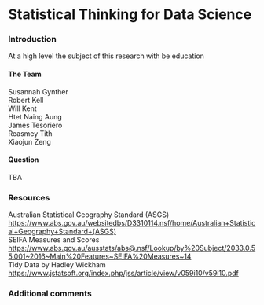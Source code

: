 # Statistical Thinking for Data Science

### Introduction
At a high level the subject of this research with be education

#### The Team
Susannah Gynther </br>
Robert Kell </br>
Will Kent </br>
Htet Naing Aung </br>
James Tesoriero </br>
Reasmey Tith </br>
Xiaojun Zeng </br>

#### Question
TBA

### Resources
Australian Statistical Geography Standard (ASGS)   https://www.abs.gov.au/websitedbs/D3310114.nsf/home/Australian+Statistical+Geography+Standard+(ASGS)  
SEIFA Measures and Scores  
https://www.abs.gov.au/ausstats/abs@.nsf/Lookup/by%20Subject/2033.0.55.001~2016~Main%20Features~SEIFA%20Measures~14  
Tidy Data by Hadley Wickham  
https://www.jstatsoft.org/index.php/jss/article/view/v059i10/v59i10.pdf  

### Additional comments
